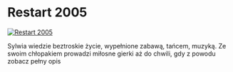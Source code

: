 Restart 2005 
=============
[![Restart 2005 ](http://vidos.pl/images/player.gif)](http://vidos.pl/restart-2005)

 Sylwia wiedzie beztroskie życie, wypełnione zabawą, tańcem, muzyką. Ze swoim chłopakiem prowadzi miłosne gierki aż do chwili, gdy z powodu zobacz pełny opis
